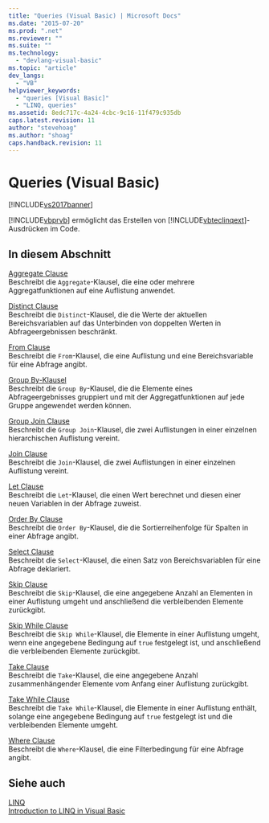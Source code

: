 ```yaml
---
title: "Queries (Visual Basic) | Microsoft Docs"
ms.date: "2015-07-20"
ms.prod: ".net"
ms.reviewer: ""
ms.suite: ""
ms.technology: 
  - "devlang-visual-basic"
ms.topic: "article"
dev_langs: 
  - "VB"
helpviewer_keywords: 
  - "queries [Visual Basic]"
  - "LINQ, queries"
ms.assetid: 8edc717c-4a24-4cbc-9c16-11f479c935db
caps.latest.revision: 11
author: "stevehoag"
ms.author: "shoag"
caps.handback.revision: 11
---
```

# Queries (Visual Basic)
[!INCLUDE[vs2017banner](~/includes/vs2017banner.md)]

[!INCLUDE[vbprvb](~/includes/vbprvb-md.md)] ermöglicht das Erstellen von [!INCLUDE[vbteclinqext](~/includes/vbteclinqext-md.md)]\-Ausdrücken im Code.  
  
## In diesem Abschnitt  
 [Aggregate Clause](../../../visual-basic/language-reference/queries/aggregate-clause.md)  
 Beschreibt die `Aggregate`\-Klausel, die eine oder mehrere Aggregatfunktionen auf eine Auflistung anwendet.  
  
 [Distinct Clause](../../../visual-basic/language-reference/queries/distinct-clause.md)  
 Beschreibt die `Distinct`\-Klausel, die die Werte der aktuellen Bereichsvariablen auf das Unterbinden von doppelten Werten in Abfrageergebnissen beschränkt.  
  
 [From Clause](../../../visual-basic/language-reference/queries/from-clause.md)  
 Beschreibt die `From`\-Klausel, die eine Auflistung und eine Bereichsvariable für eine Abfrage angibt.  
  
 [Group By\-Klausel](../../../visual-basic/language-reference/queries/group-by-clause.md)  
 Beschreibt die `Group By`\-Klausel, die die Elemente eines Abfrageergebnisses gruppiert und mit der Aggregatfunktionen auf jede Gruppe angewendet werden können.  
  
 [Group Join Clause](../../../visual-basic/language-reference/queries/group-join-clause.md)  
 Beschreibt die `Group Join`\-Klausel, die zwei Auflistungen in einer einzelnen hierarchischen Auflistung vereint.  
  
 [Join Clause](../../../visual-basic/language-reference/queries/join-clause.md)  
 Beschreibt die `Join`\-Klausel, die zwei Auflistungen in einer einzelnen Auflistung vereint.  
  
 [Let Clause](../../../visual-basic/language-reference/queries/let-clause.md)  
 Beschreibt die `Let`\-Klausel, die einen Wert berechnet und diesen einer neuen Variablen in der Abfrage zuweist.  
  
 [Order By Clause](../../../visual-basic/language-reference/queries/order-by-clause.md)  
 Beschreibt die `Order By`\-Klausel, die die Sortierreihenfolge für Spalten in einer Abfrage angibt.  
  
 [Select Clause](../../../visual-basic/language-reference/queries/select-clause.md)  
 Beschreibt die `Select`\-Klausel, die einen Satz von Bereichsvariablen für eine Abfrage deklariert.  
  
 [Skip Clause](../../../visual-basic/language-reference/queries/skip-clause.md)  
 Beschreibt die `Skip`\-Klausel, die eine angegebene Anzahl an Elementen in einer Auflistung umgeht und anschließend die verbleibenden Elemente zurückgibt.  
  
 [Skip While Clause](../../../visual-basic/language-reference/queries/skip-while-clause.md)  
 Beschreibt die `Skip While`\-Klausel, die Elemente in einer Auflistung umgeht, wenn eine angegebene Bedingung auf `true` festgelegt ist, und anschließend die verbleibenden Elemente zurückgibt.  
  
 [Take Clause](../../../visual-basic/language-reference/queries/take-clause.md)  
 Beschreibt die `Take`\-Klausel, die eine angegebene Anzahl zusammenhängender Elemente vom Anfang einer Auflistung zurückgibt.  
  
 [Take While Clause](../../../visual-basic/language-reference/queries/take-while-clause.md)  
 Beschreibt die `Take While`\-Klausel, die Elemente in einer Auflistung enthält, solange eine angegebene Bedingung auf `true` festgelegt ist und die verbleibenden Elemente umgeht.  
  
 [Where Clause](../../../visual-basic/language-reference/queries/where-clause.md)  
 Beschreibt die `Where`\-Klausel, die eine Filterbedingung für eine Abfrage angibt.  
  
## Siehe auch  
 [LINQ](../../../visual-basic/programming-guide/language-features/linq/index.md)   
 [Introduction to LINQ in Visual Basic](../../../visual-basic/programming-guide/language-features/linq/introduction-to-linq.md)